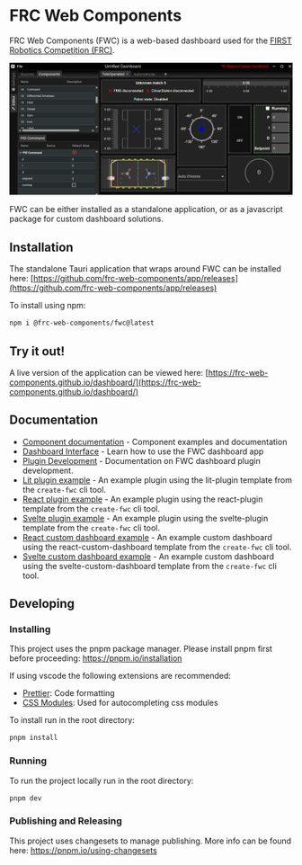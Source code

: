 # FRC Web Components

FRC Web Components (FWC) is a web-based dashboard used for the [FIRST Robotics Competition (FRC)](https://www.firstinspires.org/robotics/frc).

![dashboard image](./docs/images/dashboard.png)

FWC can be either installed as a standalone application, or as a javascript package for custom dashboard solutions.

## Installation

The standalone Tauri application that wraps around FWC can be installed here: [https://github.com/frc-web-components/app/releases](https://github.com/frc-web-components/app/releases)

To install using npm:

```bash
npm i @frc-web-components/fwc@latest
```

## Try it out!

A live version of the application can be viewed here: [https://frc-web-components.github.io/dashboard/](https://frc-web-components.github.io/dashboard/)

## Documentation

- [Component documentation](https://frc-web-components.github.io/storybook) - Component examples and documentation
- [Dashboard Interface](/docs/dashboard.md) - Learn how to use the FWC dashboard app
- [Plugin Development](/docs/plugins.md) - Documentation on FWC dashboard plugin development.
- [Lit plugin example](/examples/lit-plugin/README.md) - An example plugin using the lit-plugin template from the `create-fwc` cli tool.
- [React plugin example](/examples/react-plugin/README.md) - An example plugin using the react-plugin template from the `create-fwc` cli tool.
- [Svelte plugin example](/examples/svelte-plugin/README.md) - An example plugin using the svelte-plugin template from the `create-fwc` cli tool.
- [React custom dashboard example](/examples/react-custom-dashboard/README.md) - An example custom dashboard using the react-custom-dashboard template from the `create-fwc` cli tool.
- [Svelte custom dashboard example](/examples/svelte-custom-dashboard/README.md) - An example custom dashboard using the svelte-custom-dashboard template from the `create-fwc` cli tool.

## Developing

### Installing

This project uses the pnpm package manager. Please install pnpm first before proceeding: https://pnpm.io/installation

If using vscode the following extensions are recommended:

- [Prettier](https://marketplace.visualstudio.com/items?itemName=esbenp.prettier-vscode): Code formatting
- [CSS Modules](https://marketplace.visualstudio.com/items?itemName=clinyong.vscode-css-modules): Used for autocompleting css modules

To install run in the root directory:

```bash
pnpm install
```

### Running

To run the project locally run in the root directory:

```bash
pnpm dev
```

### Publishing and Releasing

This project uses changesets to manage publishing. More info can be found here: https://pnpm.io/using-changesets
